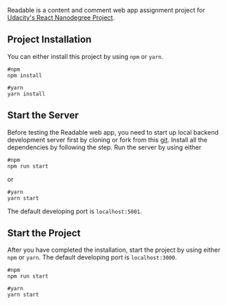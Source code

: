 Readable is a content and comment web app assignment project for [Udacity's React Nanodegree Project](https://www.udacity.com/course/react-nanodegree--nd019).

## Project Installation
You can either install this project by using `npm` or `yarn`.
```
#npm 
npm install
```
```
#yarn
yarn install
```

## Start the Server
Before testing the Readable web app, you need to start up local backend development server first by cloning or fork from this [git](https://github.com/udacity/reactnd-project-readable-starter). Install all the dependencies by following the step. Run the server by using either 
```
#npm
npm run start
``` 
or 
```
#yarn
yarn start
```
The default developing port is `localhost:5001`.

## Start the Project
After you have completed the installation, start the project by using either `npm` or `yarn`. The default developing port is `localhost:3000`.
```
#npm
npm run start
```
```
#yarn
yarn start
```
